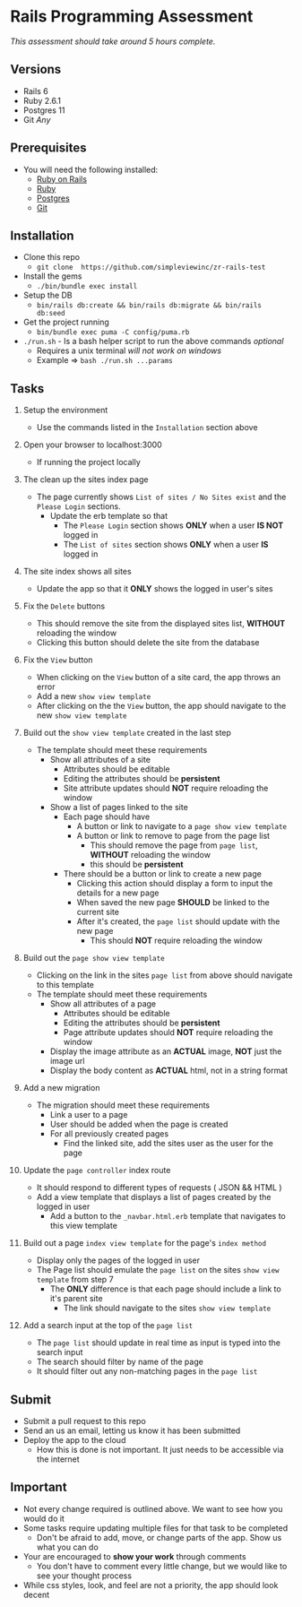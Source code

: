 # Rails Programming Assessment
*This assessment should take around 5 hours complete.*

## Versions
* Rails 6
* Ruby 2.6.1
* Postgres 11
* Git *Any*

## Prerequisites

* You will need the following installed:
  * [Ruby on Rails](http://www.rubyonrails.org/)
  * [Ruby](https://www.ruby-lang.org/en/)
  * [Postgres](https://www.postgresql.org/)
  * [Git](https://git-scm.com/)

## Installation
  * Clone this repo
    * `git clone  https://github.com/simpleviewinc/zr-rails-test`
  * Install the gems
    * `./bin/bundle exec install`
  * Setup the DB
    * `bin/rails db:create && bin/rails db:migrate && bin/rails db:seed`
  * Get the project running
    * `bin/bundle exec puma -C config/puma.rb`
  * `./run.sh` - Is a bash helper script to run the above commands *optional*
    * Requires a unix terminal *will not work on windows*
    * Example => `bash ./run.sh ...params`

## Tasks

1. Setup the environment
    * Use the commands listed in the `Installation` section above

2. Open your browser to localhost:3000
    * If running the project locally

3. The clean up the sites index page
    * The page currently shows `List of sites / No Sites exist` and the `Please Login` sections.
      * Update the erb template so that
        * The `Please Login` section shows **ONLY** when a user  **IS NOT** logged in
        * The `List of sites` section shows **ONLY** when a user **IS** logged in

4. The site index shows all sites
    * Update the app so that it **ONLY** shows the logged in user's sites

5. Fix the `Delete` buttons
    * This should remove the site from the displayed sites list, **WITHOUT** reloading the window
    * Clicking this button should delete the site from the database

6. Fix the `View` button
    * When clicking on the `View` button of a site card, the app throws an error
    * Add a new `show view template`
    * After clicking on the the `View` button, the app should navigate to the new `show view template`

7. Build out the `show view template` created in the last step
    * The template should meet these requirements
      * Show all attributes of a site
        * Attributes should be editable
        * Editing the attributes should be **persistent**
        * Site attribute updates should **NOT** require reloading the window
      * Show a list of pages linked to the site
        * Each page should have
          * A button or link to navigate to a `page show view template` 
          * A button or link to remove to page from the page list
            * This should remove the page from `page list`, **WITHOUT** reloading the window
            * this should be **persistent**
        * There should be a button or link to create a new page
          * Clicking this action should display a form to input the details for a new page
          * When saved the new page **SHOULD** be linked to the current site
          * After it's created, the `page list` should update with the new page
            * This should **NOT** require reloading the window

8. Build out the `page show view template` 
    * Clicking on the link in the sites `page list` from above should navigate to this template
    * The template should meet these requirements
      * Show all attributes of a page
        * Attributes should be editable
        * Editing the attributes should be **persistent**
        * Page attribute updates should **NOT** require reloading the window
      * Display the image attribute as an **ACTUAL** image, **NOT** just the image url
      * Display the body content as **ACTUAL** html, not in a string format

9. Add a new migration
    * The migration should meet these requirements
      * Link a user to a page
      * User should be added when the page is created
      * For all previously created pages
        * Find the linked site, add the sites user as the user for the page

10. Update the `page controller` index route
    * It should respond to different types of requests ( JSON && HTML )
    * Add a view template that displays a list of pages created by the logged in user
      * Add a button to the `_navbar.html.erb` template that navigates to this view template

11. Build out a page `index view template` for the page's `index method`
    * Display only the pages of the logged in user
    * The Page list should emulate the `page list` on the sites `show view template` from step 7
      * The **ONLY** difference is that each page should include a link to it's parent site
        * The link should navigate to the sites `show view template`

12. Add a search input at the top of the `page list`
    * The `page list` should update in real time as input is typed into the search input
    * The search should filter by name of the page
    * It should filter out any non-matching pages in the `page list`


## Submit
  * Submit a pull request to this repo
  * Send an us an email, letting us know it has been submitted
  * Deploy the app to the cloud
    * How this is done is not important. It just needs to be accessible via the internet

## Important
  * Not every change required is outlined above. We want to see how you would do it
  * Some tasks require updating multiple files for that task to be completed
    * Don't be afraid to add, move, or change parts of the app. Show us what you can do
  * Your are encouraged to **show your work** through comments
    * You don't have to comment every little change, but we would like to see your thought process
  * While css styles, look, and feel are not a priority, the app should look decent
